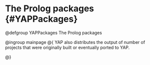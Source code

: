 # The Prolog packages               {#YAPPackages}


@defgroup YAPPackages The Prolog packages
 
@ingroup mainpage
@{
 YAP also distributes the output of number of projects that were originally built or eventually ported to YAP.

	
@}




